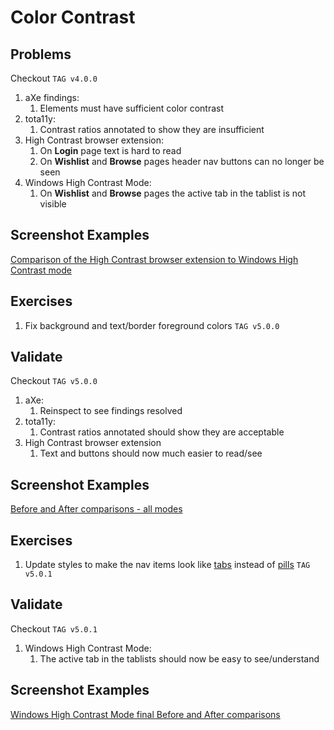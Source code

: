 # Color Contrast
## Problems
Checkout `TAG v4.0.0`
1. aXe findings: 
    1. Elements must have sufficient color contrast
2. tota11y:
    1. Contrast ratios annotated to show they are insufficient
3. High Contrast browser extension:
    1. On **Login** page text is hard to read
    2. On **Wishlist** and **Browse** pages header nav buttons can no longer be seen
4. Windows High Contrast Mode:
    1. On **Wishlist** and **Browse** pages the active tab in the tablist is not visible

## Screenshot Examples
[Comparison of the High Contrast browser extension to Windows High Contrast mode](screenshot_examples/high_contrast_comparison_before.md)

## Exercises
1. Fix background and text/border foreground colors `TAG v5.0.0`

## Validate
Checkout `TAG v5.0.0`
1. aXe:
    1. Reinspect to see findings resolved
2. tota11y:
    1. Contrast ratios annotated should show they are acceptable
3. High Contrast browser extension 
    1. Text and buttons should now much easier to read/see
    
## Screenshot Examples
[Before and After comparisons - all modes](screenshot_examples/before_after_comparison.md)
    
## Exercises
1. Update styles to make the nav items look like [tabs](https://getbootstrap.com/docs/4.0/components/navs/#tabs) 
instead of [pills](https://getbootstrap.com/docs/4.0/components/navs/#pills) `TAG v5.0.1`

## Validate
Checkout `TAG v5.0.1`
1. Windows High Contrast Mode:
    1. The active tab in the tablists should now be easy to see/understand

## Screenshot Examples
[Windows High Contrast Mode final Before and After comparisons](screenshot_examples/WHC_before_after_final_comparison.md)


[login]: ../../src/login/Login.js
[wishlist]: ../../src/wishlist/MovieWishlist.js
[browse]: ../../src/browse/MovieBrowser.js
[editor]: ../../src/wishlist/MovieEditor.js
[movie]: ../../src/primitives/Movie.js
[forminput]: ../../src/primitives/FormInput.js
[header]: ../../src/primitives/Header.js
[toolbar]: ../../src/primitives/MovieToolbar.js
[toolbarbutton]: ../../src/primitives/MovieToolbarButton.js
[tablist]: ../../src/primitives/TabList.js
[tabpanel]: ../../src/primitives/TabPanel.js
